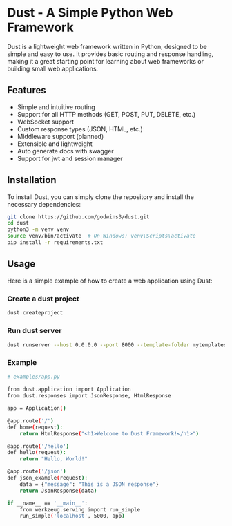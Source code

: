 # Dust - A Simple Python Web Framework

Dust is a lightweight web framework written in Python, designed to be simple and easy to use. It provides basic routing and response handling, making it a great starting point for learning about web frameworks or building small web applications.

## Features

- Simple and intuitive routing
- Support for all HTTP methods (GET, POST, PUT, DELETE, etc.)
- WebSocket support
- Custom response types (JSON, HTML, etc.)
- Middleware support (planned)
- Extensible and lightweight
- Auto generate docs with swagger
- Support for jwt and session manager

## Installation

To install Dust, you can simply clone the repository and install the necessary dependencies:

```bash
git clone https://github.com/godwins3/dust.git
cd dust
python3 -m venv venv
source venv/bin/activate  # On Windows: venv\Scripts\activate
pip install -r requirements.txt

```

## Usage

Here is a simple example of how to create a web application using Dust:

### Create a dust project

```bash
dust createproject
```

### Run dust server

```bash
dust runserver --host 0.0.0.0 --port 8000 --template-folder mytemplates --static-folder mystatic --log-file myapp.log
```

### Example

```bash
# examples/app.py

from dust.application import Application
from dust.responses import JsonResponse, HtmlResponse

app = Application()

@app.route('/')
def home(request):
    return HtmlResponse("<h1>Welcome to Dust Framework!</h1>")

@app.route('/hello')
def hello(request):
    return "Hello, World!"

@app.route('/json')
def json_example(request):
    data = {"message": "This is a JSON response"}
    return JsonResponse(data)

if __name__ == '__main__':
    from werkzeug.serving import run_simple
    run_simple('localhost', 5000, app)
```
